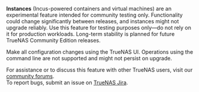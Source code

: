 &NewLine;

**Instances** (Incus-powered containers and virtual machines) are an experimental feature intended for community testing only.
Functionality could change significantly between releases, and instances might not upgrade reliably.
Use this feature for testing purposes only&mdash;do not rely on it for production workloads.
Long-term stability is planned for future TrueNAS Community Edition releases.

Make all configuration changes using the TrueNAS UI.
Operations using the command line are not supported and might not persist on upgrade.

For assistance or to discuss this feature with other TrueNAS users, visit our [community forums](https://forums.truenas.com/).  
To report bugs, submit an issue on [TrueNAS Jira](https://ixsystems.atlassian.net/jira/software/c/projects/NAS/issues).

